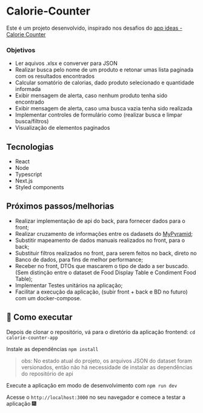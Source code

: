 # Calorie-Counter

Este é um projeto desenvolvido, inspirado nos desafios do [app ideas - Calorie Counter](https://github.com/florinpop17/app-ideas/blob/master/Projects/3-Advanced/Calorie-Counter-App.md)
### Objetivos
 - Ler aquivos .xlsx e converver para JSON
 - Realizar busca pelo nome de um produto e retonar umas lista paginada com os resultados encontrados
 - Calcular somatório de calorias, dado produto selecionado e quantidade informada
 - Exibir mensagem de alerta, caso nenhum produto tenha sido encontrado
 - Exibir mensagem de alerta, caso uma busca vazia tenha sido realizada
 - Implementar controles de formulário como (realizar busca e limpar busca/filtros)
 - Visualização de elementos paginados
   
## Tecnologias

 - React
 - Node
 - Typescript
 - Next.js
 - Styled components

## Próximos passos/melhorias

 - Realizar implementação de api do back, para fornecer dados para o front;
 - Realizar cruzamento de informações entre os dadasets do [MyPyramid](https://catalog.data.gov/dataset/mypyramid-food-raw-data);
 - Substitir mapeamento de dados manuais realizados no front, para o back;
 - Substituir filtros realizados no front, para serem feitos no back, direto no Banco de dados, para fins de melhor performance;
 - Receber no front, DTOs que mascarem o tipo de dado a ser buscado. (Sem distinção entre o dataset de Food Display Table e Condiment Food Table);
 - Implementar Testes unitários na aplicação;
 - Facilitar a execução da aplicação, (subir front + back e BD no futuro) com um docker-compose.


## 🏃 Como executar

Depois de clonar o repositório, vá para o diretório da aplicação frontend:
``cd calorie-counter-app``

Instale as dependências
```npm install```

> obs: No estado atual do projeto, os arquivos JSON do dataset foram versionados, então não há necessidade de instalar as dependências do repositório de api

Execute a aplicação em modo de desenvolvimento com
```npm run dev```

Acesse o `http://localhost:3000` no seu navegador e comece a testar a aplicação 🎆
